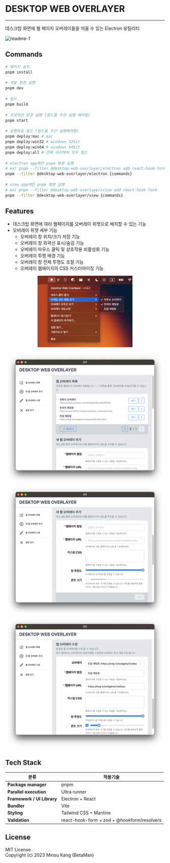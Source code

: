 # DESKTOP WEB OVERLAYER

---

데스크탑 화면에 웹 페이지 오버레이들을 띄울 수 있는 Electron 유틸리티

![readme-1](assets/readme-1.png)

## Commands

```sh
# 패키지 설치
pnpm install

# 개발 환경 실행
pnpm dev

# 빌드
pnpm build

# 프로덕션 환경 실행 (빌드를 우선 실행 해야함)
pnpm start

# 실행파일 빌드 (빌드를 우선 실행해야함)
pnpm deploy:mac # mac
pnpm deploy:win32 # windows 32bit
pnpm deploy:win64 # windows 64bit
pnpm deploy:all # 전체 아키텍쳐 모두 빌드

# electron app에만 pnpm 명령 실행
# ex) pnpm --filter @desktop-web-overlayer/electron add react-hook-form
pnpm --filter @desktop-web-overlayer/electron {commands}

# view app에만 pnpm 명령 실행
# ex) pnpm --filter @desktop-web-overlayer/view add react-hook-form
pnpm --filter @desktop-web-overlayer/view {commands}
```

## Features

- 데스크탑 화면에 여러 웹페이지를 오버레이 위젯으로 배치할 수 있는 기능
- 오버레이 위젯 세부 기능
  - 오버레이 창 위치/크기 저장 기능
  - 오버레이 창 외곽선 표시/숨김 기능
  - 오버레이 마우스 클릭 및 상호작용 비활성화 기능
  - 오버레이 투명 배경 기능
  - 오버레이 창 전체 투명도 조절 기능
  - 오버레이 웹페이지의 CSS 커스터마이징 기능

<p align="center">
  <img src="assets/readme-5.png" width="300px"/>
</p>

![readme-2](assets/readme-2.png)
![readme-3](assets/readme-3.png)
![readme-4](assets/readme-4.png)

## Tech Stack

| 분류                       | 적용기술                                    |
| -------------------------- | ------------------------------------------- |
| **Package manager**        | pnpm                                        |
| **Parallel execution**     | Ultra runner                                |
| **Framework / UI Library** | Electron + React                            |
| **Bundler**                | Vite                                        |
| **Styling**                | Tailwind CSS + Mantine                      |
| **Validation**             | react-hook-form + zod + @hookform/resolvers |

## License

MIT License  
Copyright (c) 2023 Minsu Kang (BetaMan)
